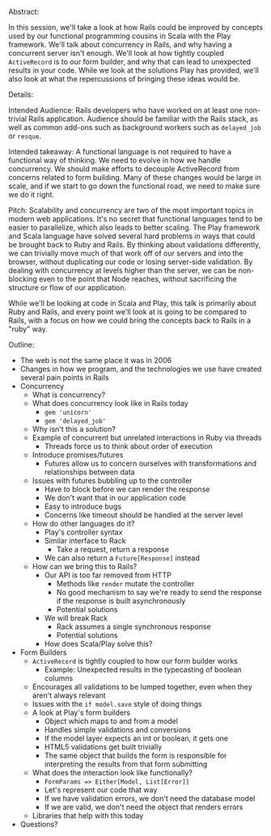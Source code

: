 Abstract:

In this session, we'll take a look at how Rails could be improved by concepts
used by our functional programming cousins in Scala with the Play framework.
We'll talk about concurrency in Rails, and why having a concurrent server isn't
enough. We'll look at how tightly coupled `ActiveRecord` is to our form builder,
and why that can lead to unexpected results in your code. While we look at the
solutions Play has provided, we'll also look at what the repercussions of
bringing these ideas would be.

Details:

Intended Audience: Rails developers who have worked on at least one non-trivial
Rails application. Audience should be familiar with the Rails stack, as well as
common add-ons such as background workers such as `delayed_job` or `resque`.

Intended takeaway: A functional language is not required to have a functional
way of thinking. We need to evolve in how we handle concurrency. We should make
efforts to decouple ActiveRecord from concerns related to form building. Many of
these changes would be large in scale, and if we start to go down the functional
road, we need to make sure we do it right.

Pitch: Scalability and concurrency are two of the most important topics in
modern web applications. It's no secret that functional languages tend to be
easier to parallelize, which also leads to better scaling. The Play framework
and Scala language have solved several hard problems in ways that could be
brought back to Ruby and Rails. By thinking about validations differently, we
can trivially move much of that work off of our servers and into the browser,
without duplicating our code or losing server-side validation. By dealing with
concurrency at levels higher than the server, we can be non-blocking even to the
point that Node reaches, without sacrificing the structure or flow of our
application.

While we'll be looking at code in Scala and Play, this talk is primarily about
Ruby and Rails, and every point we'll look at is going to be compared to Rails,
with a focus on how we could bring the concepts back to Rails in a "ruby" way.

Outline:

- The web is not the same place it was in 2006
- Changes in how we program, and the technologies we use have created several
  pain points in Rails
- Concurrency
  - What is concurrency?
  - What does concurrency look like in Rails today
    - `gem 'unicorn'`
    - `gem 'delayed_job'`
  - Why isn't this a solution?
  - Example of concurrent but unrelated interactions in Ruby via threads
    - Threads force us to think about order of execution
  - Introduce promises/futures
    - Futures allow us to concern ourselves with transformations and
      relationships between data
  - Issues with futures bubbling up to the controller
    - Have to block before we can render the response
    - We don't want that in our application code
    - Easy to introduce bugs
    - Concerns like timeout should be handled at the server level
  - How do other languages do it?
    - Play's controller syntax
    - Similar interface to Rack
      - Take a request, return a response
    - We can also return a `Future[Response]` instead
  - How can we bring this to Rails?
    - Our API is too far removed from HTTP
      - Methods like `render` mutate the controller
      - No good mechanism to say we're ready to send the response if the
        response is built asynchronously
      - Potential solutions
    - We will break Rack
      - Rack assumes a single synchronous response
      - Potential solutions
    - How does Scala/Play solve this?
- Form Builders
  - `ActiveRecord` is tightly coupled to how our form builder works
    - Example: Unexpected results in the typecasting of boolean columns
  - Encourages all validations to be lumped together, even when they aren't
    always relevant
  - Issues with the `if model.save` style of doing things
  - A look at Play's form builders
    - Object which maps to and from a model
    - Handles simple validations and conversions
    - If the model layer expects an int or boolean, it gets one
    - HTML5 validations get built trivially
    - The same object that builds the form is responsible for interpreting the
      results from that form submitting
  - What does the interaction look like functionally?
    - `FormParams => Either[Model, List[Error]]`
    - Let's represent our code that way
    - If we have validation errors, we don't need the database model
    - If we are valid, we don't need the object that renders errors
  - Libraries that help with this today
- Questions?

